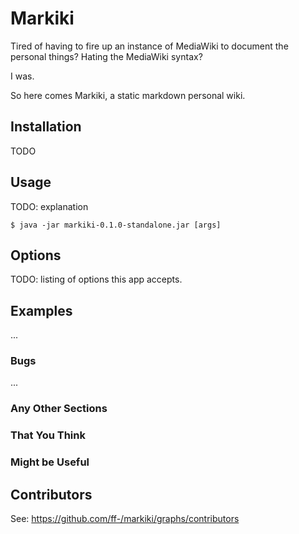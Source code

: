 # Markiki

Tired of having to fire up an instance of MediaWiki to document the personal things?
Hating the MediaWiki syntax?

I was.

So here comes Markiki, a static markdown personal wiki.

## Installation

TODO

## Usage

TODO: explanation

    $ java -jar markiki-0.1.0-standalone.jar [args]

## Options

TODO: listing of options this app accepts.

## Examples

...

### Bugs

...

### Any Other Sections
### That You Think
### Might be Useful

## Contributors

See: https://github.com/ff-/markiki/graphs/contributors
